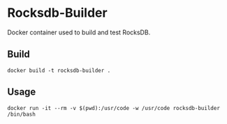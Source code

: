 # Rocksdb-Builder 

Docker container used to build and test RocksDB.

## Build 

```
docker build -t rocksdb-builder .
```

## Usage 

```
docker run -it --rm -v $(pwd):/usr/code -w /usr/code rocksdb-builder /bin/bash
```
